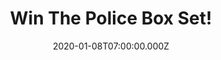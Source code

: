 ---
campaign-uuid: "c-f2504b1c-708d-45a5-af40-c876c34e3492"
type: "Competition"
category: "Music"
date: "2020-01-08T07:00:00.000Z"
end-date: "2020-03-08T23:59:00.000Z"
disable-form: false
is_promoted: true
has_entry_page: true
title: "Win The Police Box Set!"
competition-description: "<p>We are giving away 'Every Move You Make: The Studio Recordings',\
  \ a limited edition 6-CD box set edition from one of the best Bristish Rock bands\
  \ of all time: The Police. The Box Set features all five studio albums + a bonus\
  \ disc. The collection features 14 top-20 singles, including five number ones!</p>\n\
  <p>Such an amazing prize you won't want to miss. Click below for a chance to win\
  \ it now.</p>\n"
hero-header: "Win The Police Box Set!"
terms-confirmation: "N/A"
banner-img: "https://assets.expresslyapp.com/asset-f6c44be4-3d43-4a00-b4a8-dd5fba3ede5e.jpg"
logo-left-href: "aaa.nme.com"
logo-left-image: "https://assets.expresslyapp.com/asset-1e616637-c55d-4a5e-8d68-fde378dd567d.jpg"
logo-left-title: "NME AAA"
bg-image-hero: "https://assets.expresslyapp.com/asset-ebc4ad06-835f-408a-bb8c-a05b1ddaad9b.jpg"
bg-image-first: "https://assets.expresslyapp.com/asset-0809a3cd-75d5-49b4-963f-a2d966b19b7f.jpg"
section1-content: "<p>Following the 40th anniversary vinyl box, we present a limited\
  \ edition 6-CD box set edition, featuring all five studio albums + a bonus disc.\
  \ Six full-colour gatefold CD digi-pak wallets housed in a ‘lift-off lid clamshell’\
  \ style box. Includes an exclusive bonus 12-track disc – ‘Flexible Strategies’ comprised\
  \ of non-album b-sides (including very rare remix of ‘Truth Hits Everybody’) and\
  \ remastered at Abbey Road Studios.</p>\n<p>The collection features 14 top-20 singles,\
  \ including five number ones! Four of the albums reached number one and went on\
  \ to sell millions of copies around the world.</p>\n<p>Good luck!</p>\n"
entry-title: "Win The Police Box Set!"
entry-content: "<p>Enter the draw to win The Police Box Set  by completing the form\
  \ below before 23:59 on the 8th of March 2020.</p>\n"
has-winner: false
prize-description: "The Police Box Set"
special-conditions: "Multiple entries are allowed up to one every day."
country-restrictions:
- "GB"
---